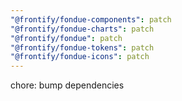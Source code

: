 ```yaml
---
"@frontify/fondue-components": patch
"@frontify/fondue-charts": patch
"@frontify/fondue": patch
"@frontify/fondue-tokens": patch
"@frontify/fondue-icons": patch
---
```


chore: bump dependencies
